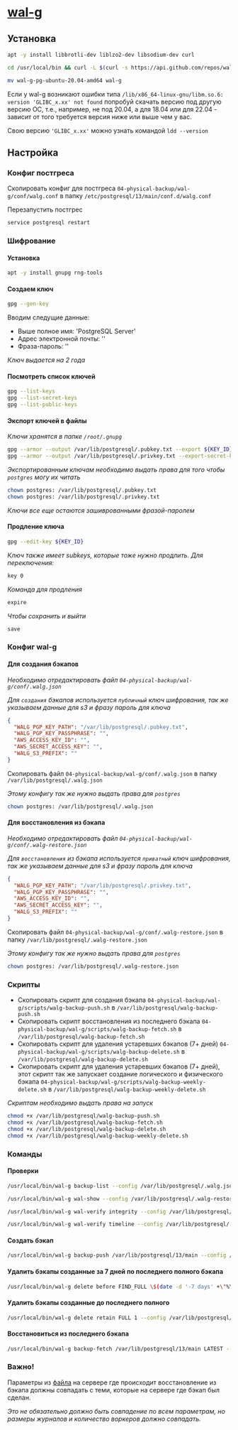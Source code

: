 # [wal-g](https://github.com/wal-g/wal-g)

## Установка

```bash
apt -y install libbrotli-dev liblzo2-dev libsodium-dev curl

cd /usr/local/bin && curl -L $(curl -s https://api.github.com/repos/wal-g/wal-g/releases/latest | grep browser_download_url | grep pg-ubuntu-20.04-amd64.tar.gz | cut -d '"' -f 4 | head -n 1) | tar xzf -

mv wal-g-pg-ubuntu-20.04-amd64 wal-g
```

Если у wal-g возникают ошибки типа `/lib/x86_64-linux-gnu/libm.so.6: version 'GLIBC_x.xx' not found` попробуй скачать версию под другую версию ОС, т.е., например, не под 20.04, а для 18.04 или для 22.04 - зависит от того требуется версия ниже или выше чем у вас.

Свою версию `'GLIBC_x.xx'` можно узнать командой `ldd --version`

## Настройка

### Конфиг постгреса

Скопировать конфиг для постгреса `04-physical-backup/wal-g/conf/walg.conf` в папку `/etc/postgresql/13/main/conf.d/walg.conf`

Перезапустить постгрес

```bash
service postgresql restart
```

### Шифрование

#### Установка

```bash
apt -y install gnupg rng-tools
```

#### Создаем ключ

```bash
gpg --gen-key
```

Вводим следущие данные:
* Выше полное имя: 'PostgreSQL Server'
* Адрес электронной почты: ''
* Фраза-пароль: ''

*Ключ выдается на 2 года*

#### Посмотреть список ключей

```bash
gpg --list-keys
gpg --list-secret-keys
gpg --list-public-keys
```

#### Экспорт ключей в файлы

*Ключи хранятся в папке `/root/.gnupg`*

```bash
gpg --armor --output /var/lib/postgresql/.pubkey.txt --export ${KEY_ID}
gpg --armor --output /var/lib/postgresql/.privkey.txt --export-secret-keys ${KEY_ID}
```

*Экспортированным ключам необходимо выдать права для того чтобы `postgres` могу их читать*

```bash
chown postgres: /var/lib/postgresql/.pubkey.txt
chown postgres: /var/lib/postgresql/.privkey.txt
```

*Ключи все еще остаются зашиврованными фразой-паролем*

#### Продление ключа

```bash
gpg --edit-key ${KEY_ID}
```

*Ключ также имеет subkeys, которые тоже нужно продлить. Для переключения:*

```bash
key 0
```

*Команда для продления*

```bash
expire
```

*Чтобы сохранить и выйти*

```bash
save
```

### Конфиг wal-g

#### Для создания бэкапов

*Необходимо отредактировать файл `04-physical-backup/wal-g/conf/.walg.json`*

*Для `создания` бэкапов используется `публичный` ключ шифрования, так же указываем данные для s3 и фразу пароль для ключа*

```json
{
  "WALG_PGP_KEY_PATH": "/var/lib/postgresql/.pubkey.txt",
  "WALG_PGP_KEY_PASSPHRASE": "",
  "AWS_ACCESS_KEY_ID": "",
  "AWS_SECRET_ACCESS_KEY": "",
  "WALG_S3_PREFIX": ""
}
```

Скопировать файл `04-physical-backup/wal-g/conf/.walg.json` в папку `/var/lib/postgresql/.walg.json`

*Этому конфигу так же нужно выдать права для `postgres`*

```bash
chown postgres: /var/lib/postgresql/.walg.json
```

#### Для восстановления из бэкапа

*Необходимо отредактировать файл `04-physical-backup/wal-g/conf/.walg-restore.json`*

*Для `восстановления` из бэкапа используется `приватный` ключ шифрования, так же указываем данные для s3 и фразу пароль для ключа*

```json
{
  "WALG_PGP_KEY_PATH": "/var/lib/postgresql/.privkey.txt",
  "WALG_PGP_KEY_PASSPHRASE": "",
  "AWS_ACCESS_KEY_ID": "",
  "AWS_SECRET_ACCESS_KEY": "",
  "WALG_S3_PREFIX": ""
}
```

Скопировать файл `04-physical-backup/wal-g/conf/.walg-restore.json` в папку `/var/lib/postgresql/.walg-restore.json`

*Этому конфигу так же нужно выдать права для `postgres`*

```bash
chown postgres: /var/lib/postgresql/.walg-restore.json
```

### Скрипты

* Скопировать скрипт для создания бэкапа `04-physical-backup/wal-g/scripts/walg-backup-push.sh` в `/var/lib/postgresql/walg-backup-push.sh`
* Скопировать скрипт восстановления из последнего бэкапа `04-physical-backup/wal-g/scripts/walg-backup-fetch.sh` в `/var/lib/postgresql/walg-backup-fetch.sh`
* Скопировать скрипт для удаления устаревших бэкапов (7+ дней) `04-physical-backup/wal-g/scripts/walg-backup-delete.sh` в `/var/lib/postgresql/walg-backup-delete.sh`
* Скопировать скрипт для удаления устаревших бэкапов (7+ дней), этот скрипт так же запускает создание логического и физического бэкапа `04-physical-backup/wal-g/scripts/walg-backup-weekly-delete.sh` в `/var/lib/postgresql/walg-backup-weekly-delete.sh`

*Скриптам необходимо выдать права на запуск*

```bash
chmod +x /var/lib/postgresql/walg-backup-push.sh
chmod +x /var/lib/postgresql/walg-backup-fetch.sh
chmod +x /var/lib/postgresql/walg-backup-delete.sh
chmod +x /var/lib/postgresql/walg-backup-weekly-delete.sh
```

### Команды

#### Проверки

```bash
/usr/local/bin/wal-g backup-list --config /var/lib/postgresql/.walg.json
```

```bash
/usr/local/bin/wal-g wal-show --config /var/lib/postgresql/.walg-restore.json
```

```bash
/usr/local/bin/wal-g wal-verify integrity --config /var/lib/postgresql/.walg.json
```

```bash
/usr/local/bin/wal-g wal-verify timeline --config /var/lib/postgresql/.walg.json
```

#### Создать бэкап

```bash
/usr/local/bin/wal-g backup-push /var/lib/postgresql/13/main --config /var/lib/postgresql/.walg.json
```

#### Удалить бэкапы созданные за 7 дней по последнего полного бэкапа

```bash
/usr/local/bin/wal-g delete before FIND_FULL \$(date -d '-7 days' +\"%Y-%m-%dT%H:%M:%SZ\") --config /var/lib/postgresql/.walg.json --confirm --use-sentinel-time
```

#### Удалить бэкапы созданные до последнего полного

```bash
/usr/local/bin/wal-g delete retain FULL 1 --config /var/lib/postgresql/.walg.json --confirm --use-sentinel-time
```

#### Восстановиться из последнего бэкапа

```bash
/usr/local/bin/wal-g backup-fetch /var/lib/postgresql/13/main LATEST --config /var/lib/postgresql/.walg-restore.json
```

### Важно!

Параметры из [файла](../../02-postgresql/conf/custom.conf) на сервере где происходит восстановление из бэкапа должны совпадать с теми, которые на сервере где бэкап был сделан.

*Это не обязательно должно быть совпадение по всем параметрам, но размеры журналов и количество воркеров должно совпадать.*
